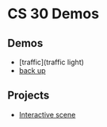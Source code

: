 # CS 30 Demos
## Demos
  - [traffic](traffic light)
  - [back up](backup)

## Projects
  - [Interactive scene](scene)